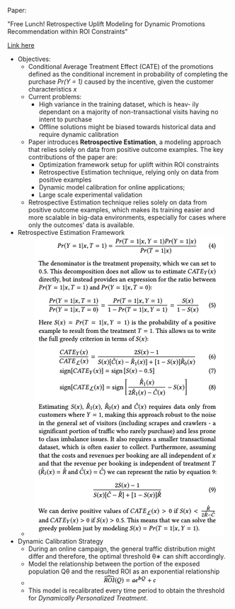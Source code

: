 Paper:

"Free Lunch! Retrospective Uplift Modeling for Dynamic
Promotions Recommendation within ROI Constraints"

[Link here](https://sci-hub.https://arxiv.org/pdf/2008.06293v2.pdf/10.1057/jma.2015.5)

- Objectives:
    - Conditional Average Treatment Effect (CATE) of the promotions defined as the conditional increment in probability of completing the purchase _Pr(Y = 1)_ caused by the incentive, given the customer characteristics _x_
    - Current problems: 
        -  High variance in the training dataset, which is heav-
ily dependant on a majority of non-transactional visits having no
intent to purchase
        - Offline solutions might be biased
towards historical data and require dynamic calibration
    - Paper introduces __Retrospective Estimation__, a modeling approach that relies solely on data from positive outcome examples. The key contributions of the paper are:
        -  Optimization framework setup for uplift within ROI constraints
        - Retrospective Estimation technique, relying only on data from positive examples
        - Dynamic model calibration for online applications;
        - Large scale experimental validation
    - Retrospective Estimation technique relies solely on data
from positive outcome examples, which makes its training easier
and more scalable in big-data environments, especially for cases
where only the outcomes’ data is available. 
- Retrospective Estimation Framework
    - <div align="center"><img src="../images/summary2_retrospective-estimation.png"></div>
- Dynamic Calibration Strategy
    -  During an online campaign, the general traffic distribution might differ and therefore, the optimal threshold θ∗ can shift accordingly. 
    - Model the relationship between the portion of the exposed population Qθ and the resulted ROI as an exponential relationship
    - <div align="center"><img src="../images/summary2_dynamic-calibration-strategy.png"></div>
    - This model is recalibrated every time period to obtain the threshold for _Dynamically Personalized Treatment_.
